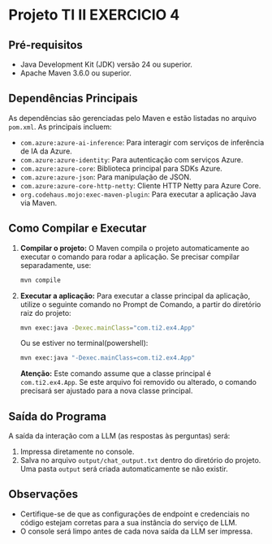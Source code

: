 # Projeto TI II EXERCICIO 4

## Pré-requisitos

- Java Development Kit (JDK) versão 24 ou superior.
- Apache Maven 3.6.0 ou superior.

## Dependências Principais

As dependências são gerenciadas pelo Maven e estão listadas no arquivo `pom.xml`. As principais incluem:

- `com.azure:azure-ai-inference`: Para interagir com serviços de inferência de IA da Azure.
- `com.azure:azure-identity`: Para autenticação com serviços Azure.
- `com.azure:azure-core`: Biblioteca principal para SDKs Azure.
- `com.azure:azure-json`: Para manipulação de JSON.
- `com.azure:azure-core-http-netty`: Cliente HTTP Netty para Azure Core.
- `org.codehaus.mojo:exec-maven-plugin`: Para executar a aplicação Java via Maven.

## Como Compilar e Executar

1.  **Compilar o projeto:**
    O Maven compila o projeto automaticamente ao executar o comando para rodar a aplicação. Se precisar compilar separadamente, use:
    ```bash
    mvn compile
    ```

2.  **Executar a aplicação:**
    Para executar a classe principal da aplicação, utilize o seguinte comando no Prompt de Comando, a partir do diretório raiz do projeto:
    ```bash
    mvn exec:java -Dexec.mainClass="com.ti2.ex4.App"
    ```
    Ou se estiver no terminal(powershell):
    ```bash
    mvn exec:java "-Dexec.mainClass=com.ti2.ex4.App"
    ```
    **Atenção:** Este comando assume que a classe principal é `com.ti2.ex4.App`. Se este arquivo foi removido ou alterado, o comando precisará ser ajustado para a nova classe principal.

## Saída do Programa

A saída da interação com a LLM (as respostas às perguntas) será:
1.  Impressa diretamente no console.
2.  Salva no arquivo `output/chat_output.txt` dentro do diretório do projeto. Uma pasta `output` será criada automaticamente se não existir.

## Observações

- Certifique-se de que as configurações de endpoint e credenciais no código estejam corretas para a sua instância do serviço de LLM.
- O console será limpo antes de cada nova saída da LLM ser impressa. 
